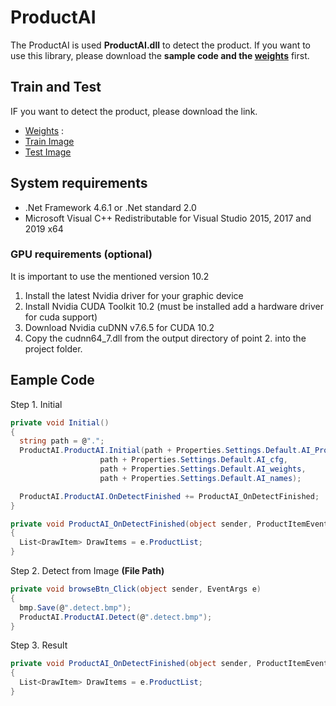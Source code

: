 # ProductAI
The ProductAI is used **ProductAI.dll** to detect the product. If you want to use this library, please download the **sample code and the [weights](https://drive.google.com/file/d/1fO5FkQXADNik-m7zpTiGdxGuH8BOqJSj/view?usp=sharing)** first.

## Train and Test
IF you want to detect the product, please download the link.
* [Weights](https://drive.google.com/file/d/1fO5FkQXADNik-m7zpTiGdxGuH8BOqJSj/view?usp=sharing) :<The weight file must be placed to directory of model.>
* [Train Image](https://drive.google.com/file/d/1Zw9WyKVUqHIM5QQmP27i8tfrzkc8qwpT/view?usp=sharing)
* [Test Image](https://drive.google.com/file/d/1_r45yU8AHSbe4NMLPbx2KmVibIMXdttT/view?usp=sharing)

## System requirements
* .Net Framework 4.6.1 or .Net standard 2.0
* Microsoft Visual C++ Redistributable for Visual Studio 2015, 2017 and 2019 x64
### GPU requirements (optional)
It is important to use the mentioned version 10.2
1. Install the latest Nvidia driver for your graphic device
2. Install Nvidia CUDA Toolkit 10.2 (must be installed add a hardware driver for cuda support)
3. Download Nvidia cuDNN v7.6.5 for CUDA 10.2
4. Copy the cudnn64_7.dll from the output directory of point 2. into the project folder.

## Eample Code
Step 1. Initial
```C#
private void Initial()
{
  string path = @".";
  ProductAI.ProductAI.Initial(path + Properties.Settings.Default.AI_ProductList,
                    path + Properties.Settings.Default.AI_cfg,
                    path + Properties.Settings.Default.AI_weights,
                    path + Properties.Settings.Default.AI_names);

  ProductAI.ProductAI.OnDetectFinished += ProductAI_OnDetectFinished;
}

private void ProductAI_OnDetectFinished(object sender, ProductItemEventArgs e)
{
  List<DrawItem> DrawItems = e.ProductList;
}
```
Step 2. Detect from Image **(File Path)**
```C#
private void browseBtn_Click(object sender, EventArgs e)
{
  bmp.Save(@".detect.bmp");
  ProductAI.ProductAI.Detect(@".detect.bmp");
}
```
Step 3. Result
```C#
private void ProductAI_OnDetectFinished(object sender, ProductItemEventArgs e)
{
  List<DrawItem> DrawItems = e.ProductList;
}
```
